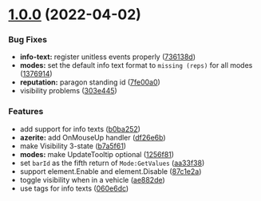 # [1.0.0](https://github.com/Rainrider/oUF_Progress/compare/303e445c279a23427cd866334932df43eb0eecf4...1.0.0) (2022-04-02)


### Bug Fixes

* **info-text:** register unitless events properly ([736138d](https://github.com/Rainrider/oUF_Progress/commit/736138d62f24b59b8a0db54b202fdd3b623f2c8b))
* **modes:** set the default info text format to `missing (reps)` for all modes ([1376914](https://github.com/Rainrider/oUF_Progress/commit/13769144d5329c22fd17ffa743ecabe41ae6d736))
* **reputation:** paragon standing id ([7fe00a0](https://github.com/Rainrider/oUF_Progress/commit/7fe00a0cb6dcf6bb2f0779849f75a9740242a0dc))
* visibility problems ([303e445](https://github.com/Rainrider/oUF_Progress/commit/303e445c279a23427cd866334932df43eb0eecf4))


### Features

* add support for info texts ([b0ba252](https://github.com/Rainrider/oUF_Progress/commit/b0ba2526ba5a12770a832efa690fa624076e3b5b))
* **azerite:** add OnMouseUp handler ([df26e6b](https://github.com/Rainrider/oUF_Progress/commit/df26e6b7505b0c611dc5fffde123057ab459244d))
* make Visibility 3-state ([b7a5f61](https://github.com/Rainrider/oUF_Progress/commit/b7a5f61f30285ec9a7eb25b1fdee99f97309e07d))
* **modes:** make UpdateTooltip optional ([1256f81](https://github.com/Rainrider/oUF_Progress/commit/1256f81255d8d88be8f5edce767388c0d3815062))
* set `barId` as the fifth return of `Mode:GetValues` ([aa33f38](https://github.com/Rainrider/oUF_Progress/commit/aa33f38911d9ac13ac92dd9f95f744ea557a1c91))
* support element.Enable and element.Disable ([87c1e2a](https://github.com/Rainrider/oUF_Progress/commit/87c1e2a8680a38fbd7b93b427988088ac80b94dc))
* toggle visibility when in a vehicle ([ae882de](https://github.com/Rainrider/oUF_Progress/commit/ae882de7fdf4c03c75b983c6734676e9218493b2))
* use tags for info texts ([060e6dc](https://github.com/Rainrider/oUF_Progress/commit/060e6dc830a5131c0a853ad12ba982ee9f3e001d))
